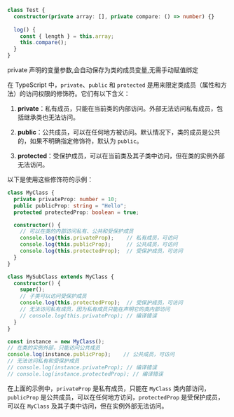 ```ts
class Test {
  constructor(private array: [], private compare: () => number) {}
	
  log() {
    const { length } = this.array;
    this.compare();
  }
}
```

private 声明的变量参数,会自动保存为类的成员变量,无需手动赋值绑定

在 TypeScript 中，`private`、`public` 和 `protected` 是用来限定类成员（属性和方法）的访问权限的修饰符。它们有以下含义：

1. **private**：私有成员，只能在当前类的内部访问。外部无法访问私有成员，包括继承类也无法访问。

2. **public**：公共成员，可以在任何地方被访问。默认情况下，类的成员是公共的，如果不明确指定修饰符，默认为 `public`。

3. **protected**：受保护成员，可以在当前类及其子类中访问，但在类的实例外部无法访问。

以下是使用这些修饰符的示例：

```typescript
class MyClass {
  private privateProp: number = 10;
  public publicProp: string = "Hello";
  protected protectedProp: boolean = true;

  constructor() {
    // 可以在类的内部访问私有、公共和受保护成员
    console.log(this.privateProp);    // 私有成员，可访问
    console.log(this.publicProp);     // 公共成员，可访问
    console.log(this.protectedProp);  // 受保护成员，可访问
  }
}

class MySubClass extends MyClass {
  constructor() {
    super();
    // 子类可以访问受保护成员
    console.log(this.protectedProp);  // 受保护成员，可访问
    // 无法访问私有成员，因为私有成员只能在声明它的类内部访问
    // console.log(this.privateProp); // 编译错误
  }
}

const instance = new MyClass();
// 在类的实例外部，只能访问公共成员
console.log(instance.publicProp);    // 公共成员，可访问
// 无法访问私有和受保护成员
// console.log(instance.privateProp); // 编译错误
// console.log(instance.protectedProp); // 编译错误
```

在上面的示例中，`privateProp` 是私有成员，只能在 `MyClass` 类内部访问，`publicProp` 是公共成员，可以在任何地方访问，`protectedProp` 是受保护成员，可以在 `MyClass` 及其子类中访问，但在实例外部无法访问。